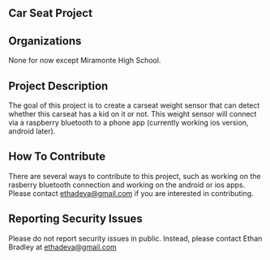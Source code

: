 Car Seat Project
----------------

Organizations
-------------
None for now except Miramonte High School.

Project Description
-------------------
The goal of this project is to create a carseat weight sensor that can detect whether this carseat has a kid on it or not. This weight sensor will connect via a raspberry bluetooth to a phone app (currently working ios version, android later). 

How To Contribute
-----------------
There are several ways to contribute to this project, such as working on the rasberry bluetooth connection and working on the android or ios apps. Please contact ethadeva@gmail.com if you are interested in contributing. 

Reporting Security Issues
-------------------------
Please do not report security issues in public. Instead, please contact Ethan Bradley at ethadeva@gmail.com
